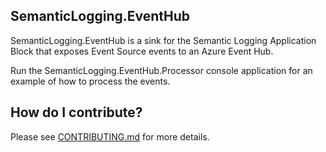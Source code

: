 ## SemanticLogging.EventHub
SemanticLogging.EventHub is a sink for the Semantic Logging Application Block that exposes Event Source events to an Azure Event Hub.

Run the SemanticLogging.EventHub.Processor console application for an example of how to process the events.

## How do I contribute?

Please see [CONTRIBUTING.md](/CONTRIBUTING.md) for more details.

